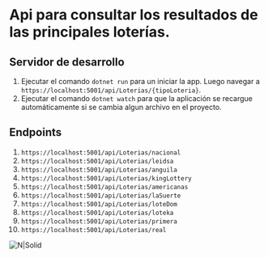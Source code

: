 # Api para consultar los resultados de las principales loterías.

## Servidor de desarrollo

1. Ejecutar el comando `dotnet run` para un iniciar la app. Luego navegar a `https://localhost:5001/api/Loterias/{tipoLoteria}`. 
2. Ejecutar el comando `dotnet watch` para que la aplicación se recargue automáticamente si se cambia algun archivo en el proyecto.

## Endpoints

1. `https://localhost:5001/api/Loterias/nacional`
2. `https://localhost:5001/api/Loterias/leidsa`
3. `https://localhost:5001/api/Loterias/anguila`
4. `https://localhost:5001/api/Loterias/kingLottery`
5. `https://localhost:5001/api/Loterias/americanas`
6. `https://localhost:5001/api/Loterias/laSuerte`
7. `https://localhost:5001/api/Loterias/loteDom`
8. `https://localhost:5001/api/Loterias/loteka`
9. `https://localhost:5001/api/Loterias/primera`
10. `https://localhost:5001/api/Loterias/real`


![N|Solid](https://i.ibb.co/nfCTdsL/Endpoint.png)

